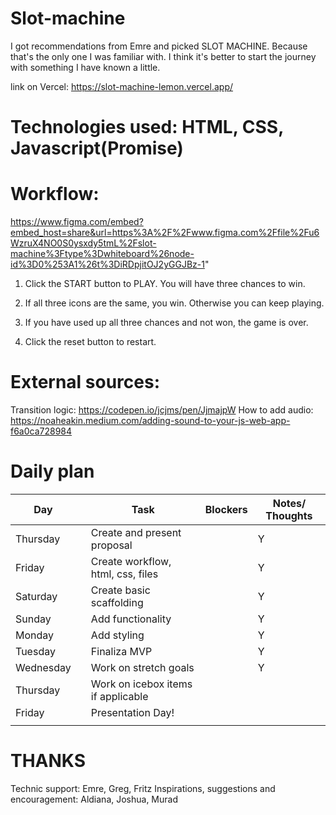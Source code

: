 # Slot-machine 
I got recommendations from Emre and picked SLOT MACHINE. Because that's the only one I was familiar with. I think it's better to start the journey with something I have known a little.

link on Vercel:
https://slot-machine-lemon.vercel.app/

# Technologies used: HTML, CSS, Javascript(Promise)

# Workflow:
https://www.figma.com/embed?embed_host=share&url=https%3A%2F%2Fwww.figma.com%2Ffile%2Fu6WzruX4NO0S0ysxdy5tmL%2Fslot-machine%3Ftype%3Dwhiteboard%26node-id%3D0%253A1%26t%3DiRDpjitOJ2yGGJBz-1"

1. Click the START button to PLAY. You will have three chances to win.

2. If all three icons are the same, you win. Otherwise you can keep playing.

3. If you have used up all three chances and not won, the game is over.

4. Click the reset button to restart.

# External sources:
Transition logic: https://codepen.io/jcjms/pen/JjmajpW
How to add audio: https://noaheakin.medium.com/adding-sound-to-your-js-web-app-f6a0ca728984

# Daily plan
| Day        |   | Task                                    | Blockers |  Notes/ Thoughts |
|------------|---|-----------------------------------------|----------|------------------|
| Thursday   |   | Create and present proposal             |          |         Y        |
| Friday     |   | Create workflow, html, css, files       |          |         Y        |
| Saturday   |   | Create basic scaffolding                |          |         Y        |
| Sunday     |   | Add functionality                       |          |         Y        |
| Monday     |   | Add styling                             |          |         Y        |
| Tuesday    |   | Finaliza MVP                            |          |         Y        |
| Wednesday  |   | Work on stretch goals                   |          |         Y        |
| Thursday   |   | Work on icebox items if applicable      |          |                  |
| Friday     |   | Presentation Day!                       |          |                  |
|            |   |                                         |          |                  |

# THANKS
Technic support: Emre, Greg, Fritz
Inspirations, suggestions and encouragement: Aldiana, Joshua, Murad
